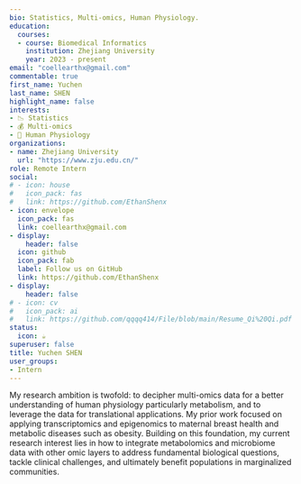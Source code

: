 ```yaml
---
bio: Statistics, Multi-omics, Human Physiology.
education:
  courses:
  - course: Biomedical Informatics
    institution: Zhejiang University
    year: 2023 - present
email: "coellearthx@gmail.com"
commentable: true
first_name: Yuchen
last_name: SHEN
highlight_name: false
interests:
- 📉 Statistics
- 💰 Multi-omics
- 🤰 Human Physiology
organizations:
- name: Zhejiang University
  url: "https://www.zju.edu.cn/"
role: Remote Intern
social:
# - icon: house
#   icon_pack: fas
#   link: https://github.com/EthanShenx
- icon: envelope
  icon_pack: fas
  link: coellearthx@gmail.com
- display:
    header: false
  icon: github
  icon_pack: fab
  label: Follow us on GitHub
  link: https://github.com/EthanShenx
- display:
    header: false
# - icon: cv
#   icon_pack: ai
#   link: https://github.com/qqqq414/File/blob/main/Resume_Qi%20Qi.pdf
status:
  icon: ☕️
superuser: false
title: Yuchen SHEN
user_groups:
- Intern
---
```


My research ambition is twofold: to decipher multi-omics data for a better understanding of human physiology particularly metabolism, and to leverage the data for translational applications. My prior work focused on applying transcriptomics and epigenomics to maternal breast health and metabolic diseases such as obesity. Building on this foundation, my current research interest lies in how to integrate metabolomics and microbiome data with other omic layers to address fundamental biological questions, tackle clinical challenges, and ultimately benefit populations in marginalized communities.

